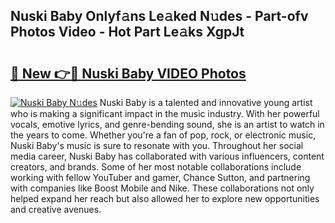 ## Nuski Baby Onlyf𝚊ns Le𝚊ked N𝚞des - Part-ofv Photos Video - Hot Part Le𝚊ks XgpJt

# <h2><a href="http://ac20954.deff.icu/?id=Nuski+Baby">🔗 New 👉🔴 Nuski Baby VIDEO Photos</a></h2>

[![Nuski Baby N𝚞des](https://i.imgur.com/rIISA9y.gif)](http://ac20954.deff.icu/?id=Nuski+Baby)
Nuski Baby is a talented and innovative young artist who is making a significant impact in the music industry. With her powerful vocals, emotive lyrics, and genre-bending sound, she is an artist to watch in the years to come. Whether you're a fan of pop, rock, or electronic music, Nuski Baby's music is sure to resonate with you. Throughout her social media career, Nuski Baby has collaborated with various influencers, content creators, and brands. Some of her most notable collaborations include working with fellow YouTuber and gamer, Chance Sutton, and partnering with companies like Boost Mobile and Nike. These collaborations not only helped expand her reach but also allowed her to explore new opportunities and creative avenues.
